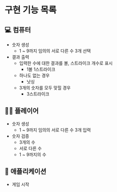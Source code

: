 # 구현 기능 목록

## 💻 컴퓨터

- 숫자 생성
    - 1 ~ 9까지 임의의 서로 다른 수 3개 선택
- 결과 출력
    - 입력한 수에 대한 결과를 볼, 스트라이크 개수로 표시
        - 1볼 1스트라이크
    - 하나도 없는 경우
        - 낫싱
    - 3개의 숫자를 모두 맞힐 경우
        - 3스트라이크

## 👨‍💻 플레이어

- 숫자 생성
    - 1 ~ 9까지 임의의 서로 다른 수 3개 입력
- 숫자 검증
    - 3개의 수
    - 서로 다른 수
    - 1 ~ 9까지의 수

## 🎰 애플리케이션

- 게임 시작